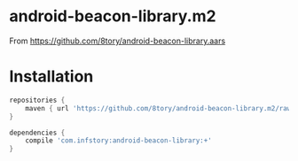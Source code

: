 android-beacon-library.m2
=========================

From https://github.com/8tory/android-beacon-library.aars

Installation
============

```gradle
repositories {
    maven { url 'https://github.com/8tory/android-beacon-library.m2/raw/master/' }
}

dependencies {
    compile 'com.infstory:android-beacon-library:+'
}
```
